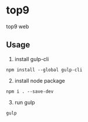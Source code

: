 # top9
top9 web

## Usage

1. install gulp-cli

```shell
npm install --global gulp-cli
```

2. install node package

```shell
npm i . --save-dev
```

3. run gulp

```shell
gulp
```
